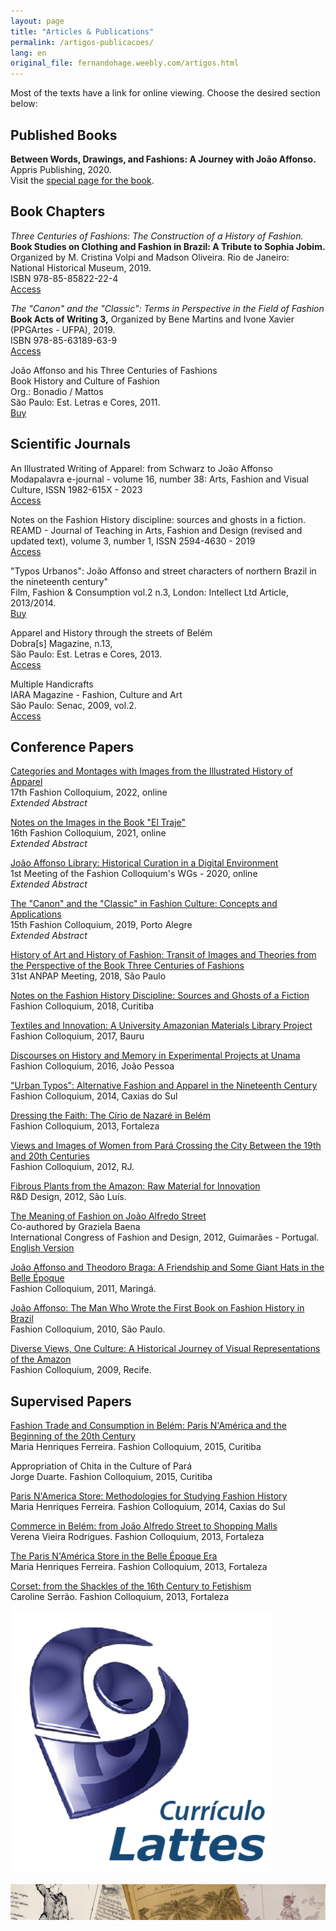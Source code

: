 ```yaml
---
layout: page
title: "Articles & Publications"
permalink: /artigos-publicacoes/
lang: en
original_file: fernandohage.weebly.com/artigos.html
---
```


Most of the texts have a link for online viewing. Choose the desired section below:  

## Published Books

**Between Words, Drawings, and Fashions: A Journey with João Affonso.**  
Appris Publishing, 2020.  
Visit the [special page for the book](meulivro.html).

## Book Chapters

_Three Centuries of Fashions: The Construction of a History of Fashion._  
**Book Studies on Clothing and Fashion in Brazil: A Tribute to Sophia Jobim.** Organized by M. Cristina Volpi and Madson Oliveira. Rio de Janeiro: National Historical Museum, 2019.  
ISBN 978-85-85822-22-4  
[Access](http://docvirt.com/docreader.net/DocReader.aspx?bib=mhn&pagfis=65128)

_The "Canon" and the "Classic": Terms in Perspective in the Field of Fashion_  
**Book Acts of Writing 3,** Organized by Bene Martins and Ivone Xavier (PPGArtes - UFPA), 2019.  
ISBN 978-85-63189-63-9  
[Access](http://ppgartes.propesp.ufpa.br/atos%20de%20escritura/Ebook%20-%20Atos%203%20pdf.pdf)

João Affonso and his Three Centuries of Fashions  
Book History and Culture of Fashion  
Org.: Bonadio / Mattos  
São Paulo: Est. Letras e Cores, 2011.  
[Buy](http://www.estacaoletras.com.br/product-page/história-e-cultura-de-moda)

## Scientific Journals

An Illustrated Writing of Apparel: from Schwarz to João Affonso  
Modapalavra e-journal - volume 16, number 38: Arts, Fashion and Visual Culture, ISSN 1982-615X - 2023  
[Access](https://www.revistas.udesc.br/index.php/modapalavra/article/view/22514)

Notes on the Fashion History discipline: sources and ghosts in a fiction.  
REAMD - Journal of Teaching in Arts, Fashion and Design (revised and updated text), volume 3, number 1, ISSN 2594-4630 - 2019  
[Access](http://www.revistas.udesc.br/index.php/Ensinarmode/article/view/14359)

"Typos Urbanos": João Affonso and street characters of northern Brazil in the nineteenth century"  
Film, Fashion & Consumption vol.2 n.3, London: Intellect Ltd Article, 2013/2014.  
[Buy](http://www.intellectbooks.co.uk/journals/view-issue,id=2724/)

Apparel and History through the streets of Belém  
Dobra[s] Magazine, n.13,  
São Paulo: Est. Letras e Cores, 2013.  
[Access](https://dobras.emnuvens.com.br/dobras/article/view/143)

Multiple Handicrafts  
IARA Magazine - Fashion, Culture and Art  
São Paulo: Senac, 2009, vol.2.  
[Access](http://www1.sp.senac.br/hotsites/blogs/revistaiara/wp-content/)

## Conference Papers

[Categories and Montages with Images from the Illustrated History of Apparel](https://www.academia.edu/114950913/Categorias_e_montagens_com_as_imagens_da_história_ilustrada_do_vestuário)  
17th Fashion Colloquium, 2022, online  
_Extended Abstract_

[Notes on the Images in the Book "El Traje"](https://www.academia.edu/114950507/Notas_sobre_as_imagens_no_livro_el_traje_)  
16th Fashion Colloquium, 2021, online  
_Extended Abstract_

[João Affonso Library: Historical Curation in a Digital Environment](https://www.academia.edu/114950020/Biblioteca_João_Affonso_curadoria_história_em_um_ambiente_digital)  
1st Meeting of the Fashion Colloquium's WGs - 2020, online  
_Extended Abstract_

[The "Canon" and the "Classic" in Fashion Culture: Concepts and Applications](https://www.academia.edu/114949737/O_cânone_e_o_clássico_na_cultura_de_de_moda_conceitos_e_aplicações)  
15th Fashion Colloquium, 2019, Porto Alegre  
_Extended Abstract_

[History of Art and History of Fashion: Transit of Images and Theories from the Perspective of the Book Three Centuries of Fashions](https://www.academia.edu/114949119/História_da_Arte_e_História_da_Moda_trânsito_de_imagens_e_teorias_na_perspectiva_do_livro_Três_Séculos_de_Modas)  
31st ANPAP Meeting, 2018, São Paulo

[Notes on the Fashion History Discipline: Sources and Ghosts of a Fiction](https://www.academia.edu/114979989/Notas_sobre_a_disciplina_História_da_Moda_fontes_e_fantasmas_de_uma_ficção)  
Fashion Colloquium, 2018, Curitiba

[Textiles and Innovation: A University Amazonian Materials Library Project](https://www.academia.edu/114947380/Têxteis_e_Inovação_um_projeto_de_materioteca)  
Fashion Colloquium, 2017, Bauru

[Discourses on History and Memory in Experimental Projects at Unama](https://www.academia.edu/114947152/Discursos_sobre_história_e_memória_nos_projetos_experimentais_de_moda_na_UNAMA)  
Fashion Colloquium, 2016, João Pessoa

["Urban Typos": Alternative Fashion and Apparel in the Nineteenth Century](https://www.academia.edu/114946861/João_Affonso_e_os_Typos_Urbanos_moda_e_vestuário_alternativo_no_século_dezenove)  
Fashion Colloquium, 2014, Caxias do Sul

[Dressing the Faith: The Círio de Nazaré in Belém](https://www.academia.edu/7820614/Vestindo_a_Fé_O_Círio_de_Nazaré_em_Belém)  
Fashion Colloquium, 2013, Fortaleza

[Views and Images of Women from Pará Crossing the City Between the 19th and 20th Centuries](https://www.academia.edu/5091122/Olhares_e_Imagens_da_Mulher_Paraense_atravessando_a_cidade_entre_os_séculos_XIX_e_XX)  
Fashion Colloquium, 2012, RJ.

[Fibrous Plants from the Amazon: Raw Material for Innovation](https://www.academia.edu/4824337/Plantas_Fibrosas_da_Amazonia_Materia-prima_para_a_inovacao_Fibers_Plants_from_Amazon_materials_for_innovation)  
R&D Design, 2012, São Luís.

[The Meaning of Fashion on João Alfredo Street](https://www.academia.edu/7820659/O_Sentido_da_Moda_na_Rua_Joao_Alfredo)  
Co-authored by Graziela Baena  
International Congress of Fashion and Design, 2012, Guimarães - Portugal.  
[English Version](https://www.academia.edu/7820674/The_Ways_of_Fashion_in_Joao_Alfredo_Street)

[João Affonso and Theodoro Braga: A Friendship and Some Giant Hats in the Belle Époque](https://www.academia.edu/5091207/João_Affonso_e_Theodoro_Braga_Uma_amizade_e_alguns_chapéus_gigantes_na_Belle_Époque)  
Fashion Colloquium, 2011, Maringá.

[João Affonso: The Man Who Wrote the First Book on Fashion History in Brazil](https://www.academia.edu/5091288/Joao_Affonso_O_Homem_Que_Escreveu_o_Primeiro_Livro_de_Historia_da_Moda_no_Brasil)  
Fashion Colloquium, 2010, São Paulo.

[Diverse Views, One Culture: A Historical Journey of Visual Representations of the Amazon](https://www.academia.edu/7820368/Diversos_Olhares_Uma_Cultura_Percurso_historico_de_representacoes_visuais_da_Amazonia)  
Fashion Colloquium, 2009, Recife.

## Supervised Papers

[Fashion Trade and Consumption in Belém: Paris N'América and the Beginning of the 20th Century](http://www.coloquiomoda.com.br/anais/Coloquio%20de%20Moda%20-%202015/COMUNICACAO-ORAL/CO-EIXO3-CULTURA/CO-3-COMERCIO-E-CONSUMO-DE-MODA-EM-BELEM.pdf)  
Maria Henriques Ferreira. Fashion Colloquium, 2015, Curitiba

Appropriation of Chita in the Culture of Pará  
Jorge Duarte. Fashion Colloquium, 2015, Curitiba

[Paris N'America Store: Methodologies for Studying Fashion History](http://www.coloquiomoda.com.br/anais/Coloquio%20de%20Moda%20-%202014/COMUNICACAO-ORAL/CO-EIXO3-CULTURA/CO-Eixo-3-Loja-Paris-Namerica-Metodologias-De-Estudo-da-Historia-da-Moda.pdf)  
Maria Henriques Ferreira. Fashion Colloquium, 2014, Caxias do Sul

[Commerce in Belém: from João Alfredo Street to Shopping Malls](https://www.coloquiomoda.com.br/anais/Coloquio%20de%20Moda%20-%202013/COMUNICACAO-ORAL/EIXO-3-CULTURA_COMUNICACAO-ORAL/Comercio-em-Belem-da-Joao-Alfredo-aos-Shoppings-Centers.pdf)  
Verena Vieira Rodrigues. Fashion Colloquium, 2013, Fortaleza

[The Paris N'América Store in the Belle Époque Era](https://www.coloquiomoda.com.br/anais/Coloquio%20de%20Moda%20-%202013/COMUNICACAO-ORAL/EIXO-3-CULTURA_COMUNICACAO-ORAL/A-loja-Paris-NAmerica-na-Epoca-da-Belle-Epoque.pdf)  
Maria Henriques Ferreira. Fashion Colloquium, 2013, Fortaleza

[Corset: from the Shackles of the 16th Century to Fetishism](https://www.coloquiomoda.com.br/anais/Coloquio%20de%20Moda%20-%202013/COMUNICACAO-ORAL/EIXO-3-CULTURA_COMUNICACAO-ORAL/Espartilho-das-amarras-do-seculo-XVI-ao-fetichismo.pdf)  
Caroline Serrão. Fashion Colloquium, 2013, Fortaleza


![Photograph](/assets/images/artigos-artigos-publicacoes-01.png)



![Picture](/assets/images/artigos-artigos-publicacoes-02.jpg)